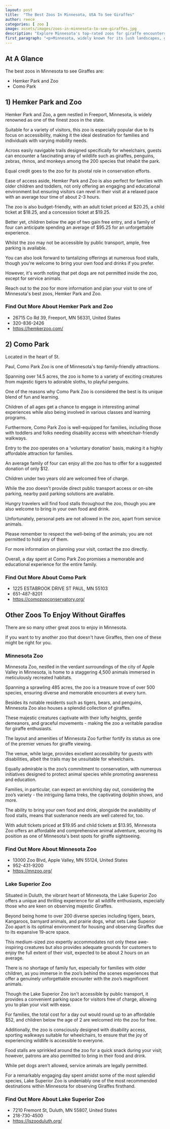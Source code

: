```yaml
---
layout: post
title:  "The Best Zoos In Minnesota, USA To See Giraffes"
author: reece
categories: [ zoo ]
image: assets/images/zoos-in-minnesota-to-see-giraffes.jpg
description: "Explore Minnesota's top-rated zoos for giraffe encounters! Our blog post guides you through the best zoos in the state offering incredible opportunities to observe and learn about these majestic creatures."
first_paragraph: "<p>Minnesota, widely known for its lush landscapes, glittering lakes, and vibrant cityscapes, also boasts an exciting and conservation-oriented selection of zoos.</p><p>These animal kingdoms showcase a wide array of creatures, both local and exotic - including the long-necked, gentle giants - the giraffes.</p><p>With their panoramic views and a gentle demeanor, they are a must-see for families, nature enthusiasts, and photographers alike.</p><p>Our article takes you on a virtual tour of the best zoos in the state of Minnesota, each offering awe-inspiring opportunities to observe and learn about these fascinating African mammals up close.</p><p>Whether it's feeding time or just a day out in the sun, buckle up for a grand giraffe journey in the North Star State!</p>"
---
```


<div class="overview" markdown="1"> 

## At A Glance 

The best zoos in Minnesota to see Giraffes are: 

- Hemker Park and Zoo
- Como Park



</div>


## 1) Hemker Park and Zoo

Hemker Park and Zoo, a gem nestled in Freeport, Minnesota, is widely renowned as one of the finest zoos in the state. 

Suitable for a variety of visitors, this zoo is especially popular due to its focus on accessibility, making it the ideal destination for families and individuals with varying mobility needs. 

Across easily navigable trails designed specifically for wheelchairs, guests can encounter a fascinating array of wildlife such as giraffes, penguins, zebras, rhinos, and monkeys among the 200 species that inhabit the park. 

Equal credit goes to the zoo for its pivotal role in conservation efforts.

Ease of access aside, Hemker Park and Zoo is also perfect for families with older children and toddlers, not only offering an engaging and educational environment but ensuring visitors can revel in their visit at a relaxed pace with an average tour time of about 2-3 hours. 



The zoo is also budget-friendly, with an adult ticket priced at $20.25, a child ticket at $18.25, and a concession ticket at $19.25. 

Better yet, children below the age of two gain free entry, and a family of four can anticipate spending an average of $95.25 for an unforgettable experience. 



Whilst the zoo may not be accessible by public transport, ample, free parking is available. 

You can also look forward to tantalizing offerings at numerous food stalls, though you're welcome to bring your own food and drinks if you prefer.

However, it's worth noting that pet dogs are not permitted inside the zoo, except for service animals. 

Reach out to the zoo for more information and plan your visit to one of Minnesota's best zoos, Hemker Park and Zoo.

<div class="find-out-more" markdown="1">

### Find Out More About Hemker Park and Zoo

- 26715 Co Rd 39, Freeport, MN 56331, United States
- 320-836-2426
- https://hemkerzoo.com/


</div>




## 2) Como Park

Located in the heart of St. 

Paul, Como Park Zoo is one of Minnesota's top family-friendly attractions. 

Spanning over 14.5 acres, the zoo is home to a variety of exciting creatures from majestic tigers to adorable sloths, to playful penguins. 

One of the reasons why Como Park Zoo is considered the best is its unique blend of fun and learning. 

Children of all ages get a chance to engage in interesting animal experiences while also being involved in various classes and learning programs. 



Furthermore, Como Park Zoo is well-equipped for families, including those with toddlers and folks needing disability access with wheelchair-friendly walkways. 

Entry to the zoo operates on a 'voluntary donation' basis, making it a highly affordable attraction for families. 

An average family of four can enjoy all the zoo has to offer for a suggested donation of only $12. 

Children under two years old are welcomed free of charge.

While the zoo doesn't provide direct public transport access or on-site parking, nearby paid parking solutions are available. 

Hungry travelers will find food stalls throughout the zoo, though you are also welcome to bring in your own food and drink. 

Unfortunately, personal pets are not allowed in the zoo, apart from service animals.

Please remember to respect the well-being of the animals; you are not permitted to hold any of them. 

For more information on planning your visit, contact the zoo directly. 

Overall, a day spent at Como Park Zoo promises a memorable and educational experience for the entire family.

<div class="find-out-more" markdown="1">

### Find Out More About Como Park

- 1225 ESTABROOK DRIVE ST PAUL, MN 55103
- 651-487-8201
- https://comozooconservatory.org/


</div>





## Other Zoos To Enjoy Without Giraffes

There are so many other great zoos to enjoy in Minnesota. 

If you want to try another zoo that doesn't have Giraffes, then one of these might be right for you.

### Minnesota Zoo

Minnesota Zoo, nestled in the verdant surroundings of the city of Apple Valley in Minnesota, is home to a staggering 4,500 animals immersed in meticulously recreated habitats. 

Spanning a sprawling 485 acres, the zoo is a treasure trove of over 500 species, ensuring diverse and memorable encounters at every turn. 

Besides its notable residents such as tigers, bears, and penguins, Minnesota Zoo also houses a splendid collection of giraffes. 

These majestic creatures captivate with their lofty heights, gentle demeanors, and graceful movements - making the zoo a veritable paradise for giraffe enthusiasts.

The layout and amenities of Minnesota Zoo further fortify its status as one of the premier venues for giraffe viewing. 

The venue, while large, provides excellent accessibility for guests with disabilities, albeit the trails may be unsuitable for wheelchairs. 

Equally admirable is the zoo’s commitment to conservation, with numerous initiatives designed to protect animal species while promoting awareness and education. 

Families, in particular, can expect an enriching day out, considering the zoo’s variety - the intriguing llama treks, the captivating dolphin shows, and more. 

The ability to bring your own food and drink, alongside the availability of food stalls, means that sustenance needs are well catered for, too. 

With adult tickets priced at $19.95 and child tickets at $13.95, Minnesota Zoo offers an affordable and comprehensive animal adventure, securing its position as one of Minnesota's best spots for giraffe sightseeing.

<div class="find-out-more" markdown="1">

### Find Out More About Minnesota Zoo

- 13000 Zoo Blvd, Apple Valley, MN 55124, United States
- 952-431-9200
- https://mnzoo.org/


</div>




### Lake Superior Zoo

Situated in Duluth, the vibrant heart of Minnesota, the Lake Superior Zoo offers a unique and thrilling experience for all wildlife enthusiasts, especially those who are keen on observing majestic Giraffes. 

Beyond being home to over 200 diverse species including tigers, bears, Kangaroos, barnyard animals, and prairie dogs, what sets Lake Superior Zoo apart is its optimal environment for housing and observing Giraffes due to its expansive 19-acre space. 

This medium-sized zoo expertly accommodates not only these awe-inspiring creatures but also provides adequate grounds for customers to enjoy the full extent of their visit, expected to be about 2 hours on an average. 

There is no shortage of family fun, especially for families with older children, as you immerse in the zoo’s behind the scenes experiences that offer a genuinely unforgettable encounter with the zoo’s magnificent animals.

Though the Lake Superior Zoo isn't accessible by public transport, it provides a convenient parking space for visitors free of charge, allowing you to plan your visit with ease. 

For families, the total cost for a day out would round up to an affordable $52, and children below the age of 2 are welcomed into the zoo for free. 

Additionally, the zoo is consciously designed with disability access, sporting walkways suitable for wheelchairs, to ensure that the joy of experiencing wildlife is accessible to everyone. 

Food stalls are sprinkled around the zoo for a quick snack during your visit; however, patrons are also permitted to bring in their food and drink. 

While pet dogs aren't allowed, service animals are legally permitted. 

For a remarkably engaging day spent amidst some of the most splendid species, Lake Superior Zoo is undeniably one of the most recommended destinations within Minnesota for observing Giraffes firsthand.

<div class="find-out-more" markdown="1">

### Find Out More About Lake Superior Zoo

- 7210 Fremont St, Duluth, MN 55807, United States
- 218-730-4500
- https://lszooduluth.org/


</div>



